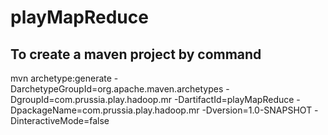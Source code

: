 # playMapReduce

## To create a maven project by command
mvn archetype:generate -DarchetypeGroupId=org.apache.maven.archetypes -DgroupId=com.prussia.play.hadoop.mr -DartifactId=playMapReduce -DpackageName=com.prussia.play.hadoop.mr -Dversion=1.0-SNAPSHOT -DinteractiveMode=false